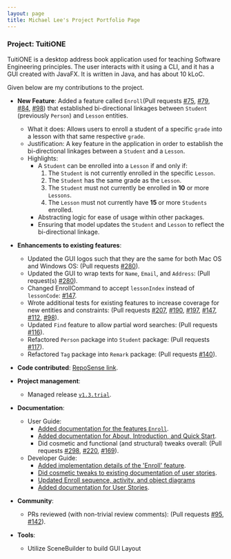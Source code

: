 ```yaml
---
layout: page
title: Michael Lee's Project Portfolio Page
---
```


### Project: TuitiONE

TuitiONE is a desktop address book application used for teaching Software Engineering principles. The user interacts with it using a CLI, and it has a GUI created with JavaFX. It is written in Java, and has about 10 kLoC.

Given below are my contributions to the project.

* **New Feature**: Added a feature called `Enroll`(Pull requests [#75](https://github.com/AY2122S1-CS2103T-F13-4/tp/pull/75), [#79](https://github.com/AY2122S1-CS2103T-F13-4/tp/pull/79), [#84](https://github.com/AY2122S1-CS2103T-F13-4/tp/pull/84), [#98](https://github.com/AY2122S1-CS2103T-F13-4/tp/pull/98)) that established bi-directional linkages between `Student` (previously `Person`) and `Lesson` entities.
  * What it does: Allows users to enroll a student of a specific `grade` into a lesson with that same respective `grade`.
  * Justification: A key feature in the application in order to establish the bi-directional linkages between a `Student` and a `Lesson`.
  * Highlights:
    * A `Student` can be enrolled into a `Lesson` if and only if:
      1. The `Student` is not currently enrolled in the specific `Lesson`.
      1. The `Student` has the same grade as the `Lesson`.
      1. The `Student` must not currently be enrolled in **10** or more `Lessons`.
      1. The `Lesson` must not currently have **15** or more `Students` enrolled.
    * Abstracting logic for ease of usage within other packages.
    * Ensuring that model updates the `Student` and `Lesson` to reflect the bi-directional linkage.

* **Enhancements to existing features**:
  * Updated the GUI logos such that they are the same for both Mac OS and Windows OS: (Pull requests [#280](https://github.com/AY2122S1-CS2103T-F13-4/tp/pull/280)).
  * Updated the GUI to wrap texts for `Name`, `Email`, and `Address`: (Pull request(s) [#280](https://github.com/AY2122S1-CS2103T-F13-4/tp/pull/280)).
  * Changed EnrollCommand to accept `lessonIndex` instead of `lessonCode`: [#147](https://github.com/AY2122S1-CS2103T-F13-4/tp/pull/147).
  * Wrote additional tests for existing features to increase coverage for new entities and constraints: (Pull requests [#207](https://github.com/AY2122S1-CS2103T-F13-4/tp/pull/207), [#190](https://github.com/AY2122S1-CS2103T-F13-4/tp/pull/190), [#197](https://github.com/AY2122S1-CS2103T-F13-4/tp/pull/197), [#147](https://github.com/AY2122S1-CS2103T-F13-4/tp/pull/147), [#112](https://github.com/AY2122S1-CS2103T-F13-4/tp/pull/112), [#98](https://github.com/AY2122S1-CS2103T-F13-4/tp/pull/98)).
  * Updated `Find` feature to allow partial word searches: (Pull requests [#116](https://github.com/AY2122S1-CS2103T-F13-4/tp/pull/116)).
  * Refactored `Person` package into `Student` package: (Pull requests [#117](https://github.com/AY2122S1-CS2103T-F13-4/tp/pull/117)).
  * Refactored `Tag` package into `Remark` package: (Pull requests [#140](https://github.com/AY2122S1-CS2103T-F13-4/tp/pull/140)).

* **Code contributed**: [RepoSense link](https://nus-cs2103-ay2122s1.github.io/tp-dashboard/?search=michael&sort=groupTitle&sortWithin=title&timeframe=commit&mergegroup=&groupSelect=groupByRepos&breakdown=true&checkedFileTypes=docs~functional-code~test-code~other&since=2021-09-17).

* **Project management**:
  * Managed release [`v1.3.trial`](https://github.com/AY2122S1-CS2103T-F13-4/tp/releases/tag/v1.3.trial).

* **Documentation**:
  * User Guide:
    * [Added documentation for the features `Enroll`](https://github.com/AY2122S1-CS2103T-F13-4/tp/pull/290).
    * [Added documentation for About, Introduction, and Quick Start](https://github.com/AY2122S1-CS2103T-F13-4/tp/pull/180).
    * Did cosmetic and functional (and structural) tweaks overall: (Pull requests [#298](https://github.com/AY2122S1-CS2103T-F13-4/tp/pull/298), [#220](https://github.com/AY2122S1-CS2103T-F13-4/tp/pull/220), [#169](https://github.com/AY2122S1-CS2103T-F13-4/tp/pull/169/files)).
  * Developer Guide:
    * [Added implementation details of the 'Enroll' feature](https://github.com/AY2122S1-CS2103T-F13-4/tp/pull/153).
    * [Did cosmetic tweaks to existing documentation of user stories](https://github.com/AY2122S1-CS2103T-F13-4/tp/pull/164).
    * [Updated Enroll sequence, activity, and object diagrams](https://github.com/AY2122S1-CS2103T-F13-4/tp/pull/164)
    * [Added documentation for User Stories](https://github.com/AY2122S1-CS2103T-F13-4/tp/pull/116).
* **Community**:
  * PRs reviewed (with non-trivial review comments): (Pull requests [#95](https://github.com/AY2122S1-CS2103T-F13-4/tp/pull/95#discussion_r725457630), [#142](https://github.com/AY2122S1-CS2103T-F13-4/tp/pull/142#discussion_r730911339)).

* **Tools**:
  * Utilize SceneBuilder to build GUI Layout
